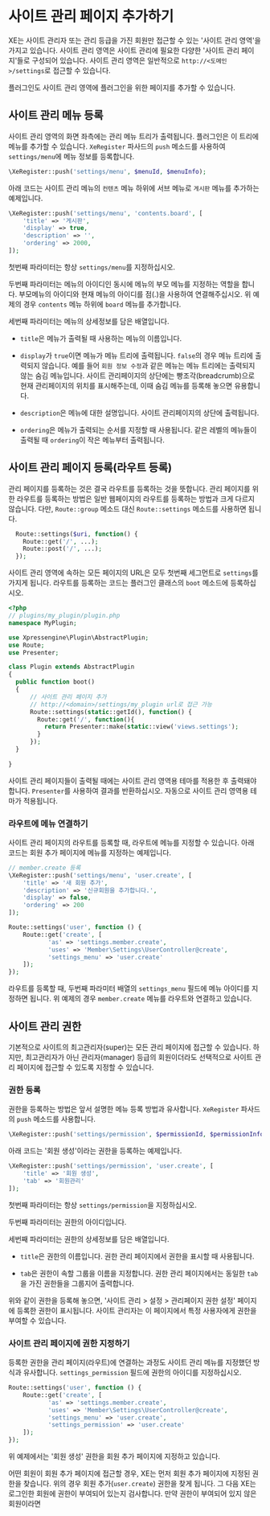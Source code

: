 # 사이트 관리 페이지 추가하기

XE는 사이트 관리자 또는 관리 등급을 가진 회원만 접근할 수 있는 '사이트 관리 영역'을 가지고 있습니다. 사이트 관리 영역은 사이트 관리에 필요한 다양한 '사이트 관리 페이지'들로 구성되어 있습니다. 사이트 관리 영역은 일반적으로 `http://<도메인>/settings`로 접근할 수 있습니다.


플러그인도 사이트 관리 영역에 플러그인을 위한 페이지를 추가할 수 있습니다.


## 사이트 관리 메뉴 등록

사이트 관리 영역의 화면 좌측에는 관리 메뉴 트리가 출력됩니다. 플러그인은 이 트리에 메뉴를 추가할 수 있습니다. `XeRegister` 파사드의 `push` 메소드를 사용하여 `settings/menu`에 메뉴 정보를 등록합니다.

```php
\XeRegister::push('settings/menu', $menuId, $menuInfo);
```

아래 코드는 사이트 관리 메뉴의 `컨텐츠` 메뉴 하위에 서브 메뉴로 `게시판` 메뉴를 추가하는 예제입니다.

```php
\XeRegister::push('settings/menu', 'contents.board', [
    'title' => '게시판',
    'display' => true,
    'description' => '',
    'ordering' => 2000,
]);
```

첫번째 파라미터는 항상 `settings/menu`를 지정하십시오.

두번째 파라미터는 메뉴의 아이디인 동시에 메뉴의 부모 메뉴를 지정하는 역할을 합니다. 부모메뉴의 아이디와 현재 메뉴의 아이디를 점(.)을 사용하여 연결해주십시오. 위 예제의 경우 `contents` 메뉴 하위에 `board` 메뉴를 추가합니다.

세번째 파라미터는 메뉴의 상세정보를 담은 배열입니다.

- `title`은 메뉴가 출력될 때 사용하는 메뉴의 이름입니다.

- `display`가 `true`이면 메뉴가 메뉴 트리에 출력됩니다. `false`의 경우 메뉴 트리에 출력되지 않습니다. 예를 들어 `회원 정보 수정`과 같은 메뉴는 메뉴 트리에는 출력되지 않는 숨김 메뉴입니다. 사이트 관리페이지의 상단에는 빵조각(breadcrumb)으로 현재 관리페이지의 위치를 표시해주는데, 이때 숨김 메뉴를 등록해 놓으면 유용합니다.

- `description`은 메뉴에 대한 설명입니다. 사이트 관리페이지의 상단에 출력됩니다.

- `ordering`은 메뉴가 출력되는 순서를 지정할 때 사용됩니다. 같은 레벨의 메뉴들이 출력될 때 `ordering`이 작은 메뉴부터 출력됩니다.
 
## 사이트 관리 페이지 등록(라우트 등록)

관리 페이지를 등록하는 것은 결국 라우트를 등록하는 것을 뜻합니다. 관리 페이지를 위한 라우트를 등록하는 방법은 일반 웹페이지의 라우트를 등록하는 방법과 크게 다르지 않습니다. 다만, `Route::group` 메소드 대신 `Route::settings` 메소드를 사용하면 됩니다. 

```php
  Route::settings($uri, function() {
    Route::get('/', ...);
    Route::post('/', ...);
  });
```

사이트 관리 영역에 속하는 모든 페이지의 URL은 모두 첫번째 세그먼트로 `settings`를 가지게 됩니다. 라우트를 등록하는 코드는 플러그인 클래스의 `boot` 메소드에 등록하십시오.

```php
<?php
// plugins/my_plugin/plugin.php
namespace MyPlugin;

use Xpressengine\Plugin\AbstractPlugin;
use Route;
use Presenter;

class Plugin extends AbstractPlugin
{
  public function boot()
  {
      // 사이트 관리 페이지 추가
      // http://<domain>/settings/my_plugin url로 접근 가능
      Route::settings(static::getId(), function() {
        Route::get('/', function(){
          return Presenter::make(static::view('views.settings');
        }
      });
  }
  
}
```

사이트 관리 페이지들이 출력될 때에는 사이트 관리 영역용 테마를 적용한 후 출력돼야 합니다. `Presenter`를 사용하여 결과를 반환하십시오. 자동으로 사이트 관리 영역용 테마가 적용됩니다.



### 라우트에 메뉴 연결하기

사이트 관리 페이지의 라우트를 등록할 때, 라우트에 메뉴를 지정할 수 있습니다. 아래 코드는 회원 추가 페이지에 메뉴를 지정하는 예제입니다.


```php
// member.create 등록
\XeRegister::push('settings/menu', 'user.create', [
    'title' => '새 회원 추가',
    'description' => '신규회원을 추가합니다.',
    'display' => false,
    'ordering' => 200
]);
```

```php
Route::settings('user', function () {
    Route::get('create', [
           'as' => 'settings.member.create',
           'uses' => 'Member\Settings\UserController@create',
           'settings_menu' => 'user.create'
    ]);
});
```

라우트를 등록할 때, 두번째 파라미터 배열의 `settings_menu` 필드에 메뉴 아이디를 지정하면 됩니다. 위 예제의 경우 `member.create` 메뉴를 라우트와 연결하고 있습니다.


## 사이트 관리 권한

기본적으로 사이트의 최고관리자(super)는 모든 관리 페이지에 접근할 수 있습니다. 하지만, 최고관리자가 아닌 관리자(manager) 등급의 회원이더라도 선택적으로 사이트 관리 페이지에 접근할 수 있도록 지정할 수 있습니다.

### 권한 등록

권한을 등록하는 방법은 앞서 설명한 메뉴 등록 방법과 유사합니다. `XeRegister` 파사드의 `push` 메소드를 사용합니다.

```php
\XeRegister::push('settings/permission', $permissionId, $permissionInfo);
```

아래 코드는 '회원 생성'이라는 권한을 등록하는 예제입니다.

```php
\XeRegister::push('settings/permission', 'user.create', [
    'title' => '회원 생성',
    'tab' => '회원관리'
]);
```

첫번째 파라미터는 항상 `settings/permission`을 지정하십시오.

두번째 파라미터는 권한의 아이디입니다.

세번째 파라미터는 권한의 상세정보를 담은 배열입니다.

- `title`은 권한의 이름입니다. 권한 관리 페이지에서 권한을 표시할 때 사용됩니다.

- `tab`은 권한이 속할 그룹을 이름을 지정합니다. 권한 관리 페이지에서는 동일한 `tab`을 가진 권한들을 그룹지어 출력합니다.

위와 같이 권한을 등록해 놓으면, '사이트 관리 > 설정 > 관리페이지 권한 설정' 페이지에 등록한 권한이 표시됩니다. 사이트 관리자는 이 페이지에서 특정 사용자에게 권한을 부여할 수 있습니다.


### 사이트 관리 페이지에 권한 지정하기

등록한 권한을 관리 페이지(라우트)에 연결하는 과정도 사이트 관리 메뉴를 지정했던 방식과 유사합니다. `settings_permission` 필드에 권한의 아이디를 지정하십시오.

```php
Route::settings('user', function () {
    Route::get('create', [
           'as' => 'settings.member.create',
           'uses' => 'Member\Settings\UserController@create',
           'settings_menu' => 'user.create',
           'settings_permission' => 'user.create'
    ]);
});
```

위 예제에서는 '회원 생성' 권한을 회원 추가 페이지에 지정하고 있습니다.

어떤 회원이 회원 추가 페이지에 접근할 경우, XE는 먼저 회원 추가 페이지에 지정된 권한을 찾습니다. 위의 경우 회원 추가(`user.create`) 권한을 찾게 됩니다. 그 다음 XE는 로그인한 회원에 권한이 부여되어 있는지 검사합니다. 만약 권한이 부여되어 있지 않은 회원이라면 